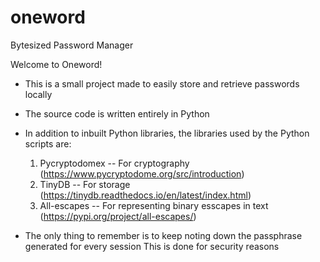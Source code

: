 # oneword
Bytesized Password Manager

Welcome to Oneword!

* This is a small project made to easily store and retrieve passwords locally

* The source code is written entirely in Python

* In addition to inbuilt Python libraries, the libraries used by the Python scripts are:
  1. Pycryptodomex -- For cryptography (https://www.pycryptodome.org/src/introduction)
  2. TinyDB -- For storage (https://tinydb.readthedocs.io/en/latest/index.html)
  3. All-escapes -- For representing binary esscapes in text (https://pypi.org/project/all-escapes/)

* The only thing to remember is to keep noting down the passphrase generated for every session
  This is done for security reasons
